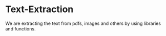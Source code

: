 # Text-Extraction
We are extracting the text from pdfs, images and others by using libraries and functions.
